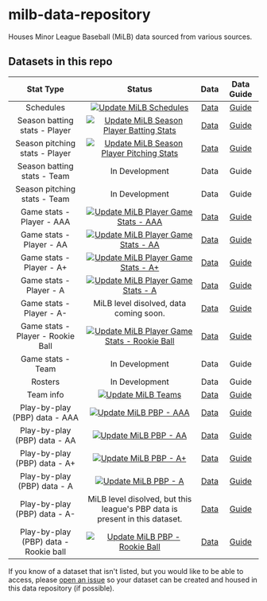 # milb-data-repository

Houses Minor League Baseball (MiLB) data sourced from various sources.

## Datasets in this repo

|               Stat Type               |                                                                                                                                   Status                                                                                                                                   |                                            Data                                             |                                                       Data Guide                                                       |
| :-----------------------------------: | :------------------------------------------------------------------------------------------------------------------------------------------------------------------------------------------------------------------------------------------------------------------------: | :-----------------------------------------------------------------------------------------: | :--------------------------------------------------------------------------------------------------------------------: |
|               Schedules               |                       [![Update MiLB Schedules](https://github.com/armstjc/milb-data-repository/actions/workflows/update_milb_schedules.yml/badge.svg)](https://github.com/armstjc/milb-data-repository/actions/workflows/update_milb_schedules.yml)                       |        [Data](https://github.com/armstjc/milb-data-repository/releases/tag/schedule)        |             [Guide](https://github.com/armstjc/milb-data-repository/blob/main/schedule/schedule_guide.md)              |
|     Season batting stats - Player     |   [![Update MiLB Season Player Batting Stats](https://github.com/armstjc/milb-data-repository/actions/workflows/update_milb_player_batting_stats.yml/badge.svg)](https://github.com/armstjc/milb-data-repository/actions/workflows/update_milb_player_batting_stats.yml)   | [Data](https://github.com/armstjc/milb-data-repository/releases/tag/season_player_batting)  | [Guide](https://github.com/armstjc/milb-data-repository/blob/main/season_stats/player/season_player_batting_stats.md)  |
|    Season pitching stats - Player     | [![Update MiLB Season Player Pitching Stats](https://github.com/armstjc/milb-data-repository/actions/workflows/update_milb_player_pitching_stats.yml/badge.svg)](https://github.com/armstjc/milb-data-repository/actions/workflows/update_milb_player_pitching_stats.yml)  | [Data](https://github.com/armstjc/milb-data-repository/releases/tag/season_player_pitching) | [Guide](https://github.com/armstjc/milb-data-repository/blob/main/season_stats/player/season_player_pitching_guide.md) |
|      Season batting stats - Team      |                                                                                                                               In Development                                                                                                                               |                                            Data                                             |                                                         Guide                                                          |
|     Season pitching stats - Team      |                                                                                                                               In Development                                                                                                                               |                                            Data                                             |                                                         Guide                                                          |
|       Game stats - Player - AAA       |    [![Update MiLB Player Game Stats - AAA](https://github.com/armstjc/milb-data-repository/actions/workflows/update_milb_player_game_stats_aaa.yml/badge.svg)](https://github.com/armstjc/milb-data-repository/actions/workflows/update_milb_player_game_stats_aaa.yml)    |   [Data](https://github.com/armstjc/milb-data-repository/releases/tag/game_player_stats)    |       [Guide](https://github.com/armstjc/milb-data-repository/blob/main/game_stats/player/player_game_stats.md)        |
|       Game stats - Player - AA        |     [![Update MiLB Player Game Stats - AA](https://github.com/armstjc/milb-data-repository/actions/workflows/update_milb_player_game_stats_aa.yml/badge.svg)](https://github.com/armstjc/milb-data-repository/actions/workflows/update_milb_player_game_stats_aa.yml)      |   [Data](https://github.com/armstjc/milb-data-repository/releases/tag/game_player_stats)    |       [Guide](https://github.com/armstjc/milb-data-repository/blob/main/game_stats/player/player_game_stats.md)        |
|       Game stats - Player - A+        |     [![Update MiLB Player Game Stats - A+](https://github.com/armstjc/milb-data-repository/actions/workflows/update_milb_player_game_stats_a+.yml/badge.svg)](https://github.com/armstjc/milb-data-repository/actions/workflows/update_milb_player_game_stats_a+.yml)      |   [Data](https://github.com/armstjc/milb-data-repository/releases/tag/game_player_stats)    |       [Guide](https://github.com/armstjc/milb-data-repository/blob/main/game_stats/player/player_game_stats.md)        |
|        Game stats - Player - A        |       [![Update MiLB Player Game Stats - A](https://github.com/armstjc/milb-data-repository/actions/workflows/update_milb_player_game_stats_a.yml/badge.svg)](https://github.com/armstjc/milb-data-repository/actions/workflows/update_milb_player_game_stats_a.yml)       |   [Data](https://github.com/armstjc/milb-data-repository/releases/tag/game_player_stats)    |       [Guide](https://github.com/armstjc/milb-data-repository/blob/main/game_stats/player/player_game_stats.md)        |
|       Game stats - Player - A-        |                                                                                                                   MiLB level disolved, data coming soon.                                                                                                                   |   [Data](https://github.com/armstjc/milb-data-repository/releases/tag/game_player_stats)    |       [Guide](https://github.com/armstjc/milb-data-repository/blob/main/game_stats/player/player_game_stats.md)        |
|   Game stats - Player - Rookie Ball   | [![Update MiLB Player Game Stats - Rookie Ball](https://github.com/armstjc/milb-data-repository/actions/workflows/update_milb_player_game_stats_rk.yml/badge.svg)](https://github.com/armstjc/milb-data-repository/actions/workflows/update_milb_player_game_stats_rk.yml) |   [Data](https://github.com/armstjc/milb-data-repository/releases/tag/game_player_stats)    |       [Guide](https://github.com/armstjc/milb-data-repository/blob/main/game_stats/player/player_game_stats.md)        |
|           Game stats - Team           |                                                                                                                               In Development                                                                                                                               |                                            Data                                             |                                                         Guide                                                          |
|                Rosters                |                                                                                                                               In Development                                                                                                                               |                                            Data                                             |                                                         Guide                                                          |
|               Team info               |                             [![Update MiLB Teams](https://github.com/armstjc/milb-data-repository/actions/workflows/update_milb_teams.yml/badge.svg)](https://github.com/armstjc/milb-data-repository/actions/workflows/update_milb_teams.yml)                             |         [Data](https://github.com/armstjc/milb-data-repository/releases/tag/teams)          |                [Guide](https://github.com/armstjc/milb-data-repository/blob/main/teams/teams_guide.md)                 |
|     Play-by-play (PBP) data - AAA     |                         [![Update MiLB PBP - AAA](https://github.com/armstjc/milb-data-repository/actions/workflows/update_milb_pbp_aaa.yml/badge.svg)](https://github.com/armstjc/milb-data-repository/actions/workflows/update_milb_pbp_aaa.yml)                         |          [Data](https://github.com/armstjc/milb-data-repository/releases/tag/pbp)           |                  [Guide](https://github.com/armstjc/milb-data-repository/blob/main/pbp/pbp_guide.md)                   |
|     Play-by-play (PBP) data - AA      |                          [![Update MiLB PBP - AA](https://github.com/armstjc/milb-data-repository/actions/workflows/update_milb_pbp_aa.yml/badge.svg)](https://github.com/armstjc/milb-data-repository/actions/workflows/update_milb_pbp_aa.yml)                           |          [Data](https://github.com/armstjc/milb-data-repository/releases/tag/pbp)           |                  [Guide](https://github.com/armstjc/milb-data-repository/blob/main/pbp/pbp_guide.md)                   |
|     Play-by-play (PBP) data - A+      |                          [![Update MiLB PBP - A+](https://github.com/armstjc/milb-data-repository/actions/workflows/update_milb_pbp_a+.yml/badge.svg)](https://github.com/armstjc/milb-data-repository/actions/workflows/update_milb_pbp_a+.yml)                           |          [Data](https://github.com/armstjc/milb-data-repository/releases/tag/pbp)           |                  [Guide](https://github.com/armstjc/milb-data-repository/blob/main/pbp/pbp_guide.md)                   |
|      Play-by-play (PBP) data - A      |                            [![Update MiLB PBP - A](https://github.com/armstjc/milb-data-repository/actions/workflows/update_milb_pbp_a.yml/badge.svg)](https://github.com/armstjc/milb-data-repository/actions/workflows/update_milb_pbp_a.yml)                            |          [Data](https://github.com/armstjc/milb-data-repository/releases/tag/pbp)           |                  [Guide](https://github.com/armstjc/milb-data-repository/blob/main/pbp/pbp_guide.md)                   |
|     Play-by-play (PBP) data - A-      |                                                                                                MiLB level disolved, but this league's PBP data is present in this dataset.                                                                                                 |          [Data](https://github.com/armstjc/milb-data-repository/releases/tag/pbp)           |                  [Guide](https://github.com/armstjc/milb-data-repository/blob/main/pbp/pbp_guide.md)                   |
| Play-by-play (PBP) data - Rookie ball |                      [![Update MiLB PBP - Rookie Ball](https://github.com/armstjc/milb-data-repository/actions/workflows/update_milb_pbp_rk.yml/badge.svg)](https://github.com/armstjc/milb-data-repository/actions/workflows/update_milb_pbp_rk.yml)                      |          [Data](https://github.com/armstjc/milb-data-repository/releases/tag/pbp)           |                  [Guide](https://github.com/armstjc/milb-data-repository/blob/main/pbp/pbp_guide.md)                   |

If you know of a dataset that isn't listed, but you would like to be able to access, please [open an issue](https://github.com/armstjc/milb-data-repository/issues) so your dataset can be created and housed in this data repository (if possible).
